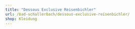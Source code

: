 ```yaml
---
title: "Dessous Exclusive Reisenbichler"
url: /bad-schallerbach/dessous-exclusive-reisenbichler/
shop: Kleidung
---
```

